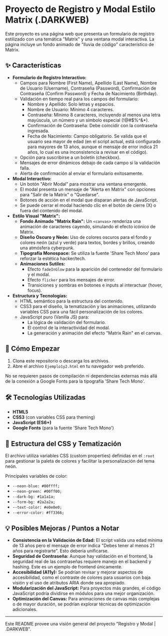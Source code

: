 # Proyecto de Registro y Modal Estilo Matrix (.DARKWEB)

Este proyecto es una página web que presenta un formulario de registro estilizado con una temática "Matrix" y una ventana modal interactiva. La página incluye un fondo animado de "lluvia de código" característico de Matrix.

## ✨ Características

* **Formulario de Registro Interactivo:**
    * Campos para Nombre (First Name), Apellido (Last Name), Nombre de Usuario (Username), Contraseña (Password), Confirmación de Contraseña (Confirm Password) y Fecha de Nacimiento (Birthday).
    * Validación en tiempo real para los campos del formulario:
        * Nombre y Apellido: Solo letras y espacios.
        * Nombre de Usuario: Mínimo 4 caracteres.
        * Contraseña: Mínimo 8 caracteres, incluyendo al menos una letra mayúscula, un número y un símbolo especial (!@#$%^&*).
        * Confirmación de Contraseña: Debe coincidir con la contraseña ingresada.
        * Fecha de Nacimiento: Campo obligatorio. Se valida que el usuario sea mayor de edad (en el script actual, está configurado para mayores de 13 años, aunque el mensaje de error indica 21 años, lo cual es una inconsistencia a revisar en el código).
    * Opción para suscribirse a un boletín (checkbox).
    * Mensajes de error dinámicos debajo de cada campo si la validación falla.
    * Alerta de confirmación al enviar el formulario exitosamente.
* **Modal Interactivo:**
    * Un botón "Abrir Modal" para mostrar una ventana emergente.
    * El modal presenta un mensaje de "Alerta en Matrix" con opciones para "Salir de la Matrix" o "Quedarse".
    * Botones de acción en el modal que disparan alertas de JavaScript.
    * Se puede cerrar el modal haciendo clic en el botón de cierre (X) o fuera del contenido del modal.
* **Estilo Visual "Matrix":**
    * **Fondo Animado "Matrix Rain":** Un `<canvas>` renderiza una animación de caracteres cayendo, simulando el efecto icónico de Matrix.
    * **Diseño Oscuro y Neón:** Uso de colores oscuros para el fondo y colores neón (azul y verde) para textos, bordes y brillos, creando una atmósfera cyberpunk.
    * **Tipografía Monospace:** Se utiliza la fuente 'Share Tech Mono' para reforzar la estética hacker/tech.
    * **Animaciones Sutiles:**
        * Efecto `fadeInGlow` para la aparición del contenedor del formulario y el modal.
        * Efecto `flicker` para los mensajes de error.
        * Transiciones y sombras en botones e inputs al interactuar (hover, focus).
* **Estructura y Tecnologías:**
    * HTML semántico para la estructura del contenido.
    * CSS3 para el diseño, la tematización y las animaciones, utilizando variables CSS para una fácil personalización de los colores.
    * JavaScript puro (Vanilla JS) para:
        * La lógica de validación del formulario.
        * El control de la interactividad del modal.
        * La generación y animación del efecto "Matrix Rain" en el canvas.

## 🚀 Cómo Empezar

1.  Clona este repositorio o descarga los archivos.
2.  Abre el archivo `Ejemplo1y2.html` en tu navegador web preferido.

No se requieren pasos de compilación ni dependencias externas más allá de la conexión a Google Fonts para la tipografía 'Share Tech Mono'.

## 🛠️ Tecnologías Utilizadas

* **HTML5**
* **CSS3** (con variables CSS para theming)
* **JavaScript (ES6+)**
* **Google Fonts** (para la fuente 'Share Tech Mono')

## 🎨 Estructura del CSS y Tematización

El archivo utiliza variables CSS (custom properties) definidas en el `:root` para gestionar la paleta de colores y facilitar la personalización del tema neón.

Principales variables de color:
* `--neon-blue: #00ffff;`
* `--neon-green: #00ff00;`
* `--dark-bg: #1a1a1a;`
* `--form-bg: #2a2a2a;`
* `--text-color: #e0e0e0;`
* `--error-color: #ff3366;`

## 💡 Posibles Mejoras / Puntos a Notar

* **Consistencia en la Validación de Edad:** El script valida una edad mínima de 13 años pero el mensaje de error indica "Debes tener al menos 21 años para registrarte". Esto debería unificarse.
* **Seguridad de Contraseña:** Aunque hay validación en el frontend, la seguridad real de las contraseñas requiere manejo en el backend y hashing. Este es un ejemplo de frontend únicamente.
* **Accesibilidad (A11y):** Se podrían revisar y mejorar aspectos de accesibilidad, como el contraste de colores para usuarios con baja visión y el uso de atributos ARIA donde sea apropiado.
* **Modularización del JavaScript:** Para proyectos más grandes, el código JavaScript podría dividirse en módulos para una mejor organización.
* **Optimización del Canvas:** Para animaciones de canvas más complejas o de mayor duración, se podrían explorar técnicas de optimización adicionales.

---

Este README provee una visión general del proyecto "Registro y Modal | .DARKWEB".
